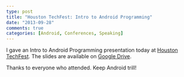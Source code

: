 ```yaml
---
type: post
title: "Houston TechFest: Intro to Android Programming"
date: "2013-09-28"
comments: true
categories: [Android, Conferences, Speaking]
---
```


I gave an Intro to Android Programming presentation today at [Houston TechFest](http://www.houstontechfest.org/SitePages/Home.aspx). The slides are available on [Google Drive](https://docs.google.com/presentation/d/1q3m7_DjXpoPtIzOA5eci8JLLeNnwGsTQRrd7Aj8TofM/edit?usp=sharing).

Thanks to everyone who attended. Keep Android trill!